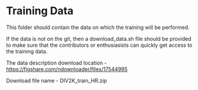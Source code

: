 # Training Data

This folder should contain the data on which the training will be performed. 

If the data is not on the git, then a download_data.sh file should be provided to make sure that the contributors or enthusiasists can quickly get access to the training data. 

The data description 
download location -
https://figshare.com/ndownloader/files/17544995


Download file name - 
DIV2K_train_HR.zip

